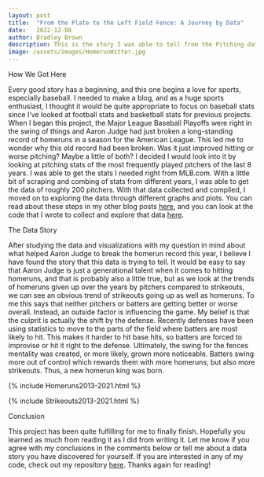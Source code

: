 ```yaml
---
layout: post
title:  "From the Plate to the Left Field Fence: A Journey by Data"
date:   2022-12-08
author: Bradley Brown
description: This is the story I was able to tell from the Pitching data I collected.
image: /assets/images/HomerunHitter.jpg
---
```


How We Got Here

  Every good story has a beginning, and this one begins a love for sports, especially baseball. I needed to make a blog, and as a huge sports enthusiast, I thought it would be quite appropriate to focus on baseball stats since I’ve looked at football stats and basketball stats for previous projects. When I began this project, the Major League Baseball Playoffs were right in the swing of things and Aaron Judge had just broken a long-standing record of homeruns in a season for the American League. This led me to wonder why this old record had been broken. Was it just improved hitting or worse pitching? Maybe a little of both?
  I decided I would look into it by looking at pitching stats of the most frequently played pitchers of the last 8 years. I was able to get the stats I needed right from MLB.com. With a little bit of scraping and combing of stats from different years, I was able to get the data of roughly 200 pitchers. With that data collected and compiled, I moved on to exploring the data through different graphs and plots. You can read about these steps in my other blog posts [here](https://bbrown09.github.io/bbrown09-stat-projects/), and you can look at the code that I wrote to collect and explore that data [here](https://github.com/bbrown09/Pitching_Stats_Project).
  
The Data Story
  
  After studying the data and visualizations with my question in mind about what helped Aaron Judge to break the homerun record this year, I believe I have found the story that this data is trying to tell. It would be easy to say that Aaron Judge is just a generational talent when it comes to hitting homeruns, and that is probably also a little true, but as we look at the trends of homeruns given up over the years by pitchers compared to strikeouts, we can see an obvious trend of strikeouts going up as well as homeruns. To me this says that neither pitchers or batters are getting better or worse overall. Instead, an outside factor is influencing the game. My belief is that the culprit is actually the shift by the defense. Recently defenses have been using statistics to move to the parts of the field where batters are most likely to hit. This makes it harder to hit base hits, so batters are forced to improvise or hit it right to the defense. Ultimately, the swing for the fences mentality was created, or more likely, grown more noticeable. Batters swing more out of control which rewards them with more homeruns, but also more strikeouts. Thus, a new homerun king was born.

{% include Homeruns2013-2021.html %}

{% include Strikeouts2013-2021.html %}
  
Conclusion

This project has been quite fulfilling for me to finally finish. Hopefully you learned as much from reading it as I did from writing it. Let me know if you agree with my conclusions in the comments below or tell me about a data story you have discovered for yourself. If you are interested in any of my code, check out my repository [here](https://github.com/bbrown09/Pitching_Stats_Project). Thanks again for reading!
